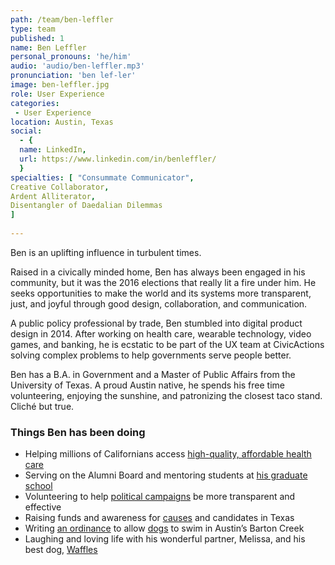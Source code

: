 ```yaml
---
path: /team/ben-leffler
type: team
published: 1
name: Ben Leffler
personal_pronouns: 'he/him'
audio: 'audio/ben-leffler.mp3'
pronunciation: 'ben lef-ler'
image: ben-leffler.jpg
role: User Experience
categories:
 - User Experience
location: Austin, Texas
social: 
  - {
  name: LinkedIn,
  url: https://www.linkedin.com/in/benleffler/
  }
specialties: [ "Consummate Communicator",
Creative Collaborator,
Ardent Alliterator,
Disentangler of Daedalian Dilemmas
]
  
---
```


Ben is an uplifting influence in turbulent times.

Raised in a civically minded home, Ben has always been engaged in his community, but it was the 2016 elections that really lit a fire under him. He seeks opportunities to make the world and its systems more transparent, just, and joyful through good design, collaboration, and communication. 

A public policy professional by trade, Ben stumbled into digital product design in 2014. After working on health care, wearable technology, video games, and banking, he is ecstatic to be part of the UX team at CivicActions solving complex problems to help governments serve people better. 

Ben has a B.A. in Government and a Master of Public Affairs from the University of Texas. A proud Austin native, he spends his free time volunteering, enjoying the sunshine, and patronizing the closest taco stand. Cliché but true.




### Things Ben has been doing
* Helping millions of Californians access [high-quality, affordable health care](https://apply.coveredca.com/lw-shopandcompare/)
* Serving on the Alumni Board and mentoring students at [his graduate school](https://lbj.utexas.edu/)
* Volunteering to help [political campaigns](https://www.techforcampaigns.org/) be more transparent and effective
* Raising funds and awareness for [causes](https://www.texasdemocrats.org/blog/texas-democrats-path-to-victory/) and candidates in Texas
* Writing [an ordinance](https://www.austintexas.gov/edims/document.cfm?id=223864) to allow [dogs](https://www.instagram.com/p/B30RH45lLni/) to swim in Austin’s Barton Creek
* Laughing and loving life with his wonderful partner, Melissa, and his best dog, [Waffles](https://www.instagram.com/wafflestexasranger/)
